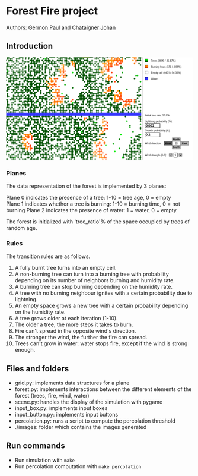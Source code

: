 # Forest Fire project
Authors: [Germon Paul](https://github.com/pgermon) and [Chataigner Johan](https://github.com/JohanChataigne)

## Introduction

![Forest fire simulation with pygame](images/screen.png)

### Planes

The data representation of the forest is implemented by 3 planes:

Plane 0 indicates the presence of a tree: 1-10 = tree age, 0 = empty  
Plane 1 indicates whether a tree is burning: 1-10 = burning time, 0 = not burning
Plane 2 indicates the presence of water: 1 = water, 0 = empty  

The forest is initialized with 'tree_ratio'% of the space occupied by trees of random age.

### Rules

The transition rules are as follows.

1.  A fully burnt tree turns into an empty cell.
2.  A non-burning tree can turn into a burning tree with probability depending on its number of neighbors burning and humidity rate.
3.  A burning tree can stop burning depending on the humidity rate.
4.  A tree with no burning neighbour ignites with a certain probability due to lightning.
5.  An empty space grows a new tree with a certain probability depending on the humidity rate.
6.  A tree grows older at each iteration (1-10).
7.  The older a tree, the more steps it takes to burn.
8.  Fire can't spread in the opposite wind's direction.
9.  The stronger the wind, the further the fire can spread.
10.  Trees can't grow in water: water stops fire, except if the wind is strong enough.

## Files and folders

- grid.py: implements data structures for a plane
- forest.py: implements interactions between the different elements of the forest (trees, fire, wind, water)
- scene.py: handles the display of the simulation with pygame
- input_box.py: implements input boxes
- input_button.py: implements input buttons
- percolation.py: runs a script to compute the percolation threshold
- ./images: folder which contains the images generated

## Run commands

- Run simulation with `make`
- Run percolation computation with `make percolation`
